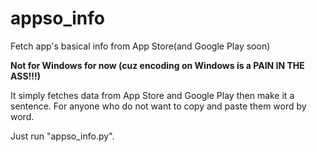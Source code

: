# appso_info
Fetch app's basical info from App Store(and Google Play soon)

**Not for Windows for now (cuz encoding on Windows is a PAIN IN THE ASS!!!)**

It simply fetches data from App Store and Google Play then make it a sentence.
For anyone who do not want to copy and paste them word by word.  

Just run "appso_info.py".
